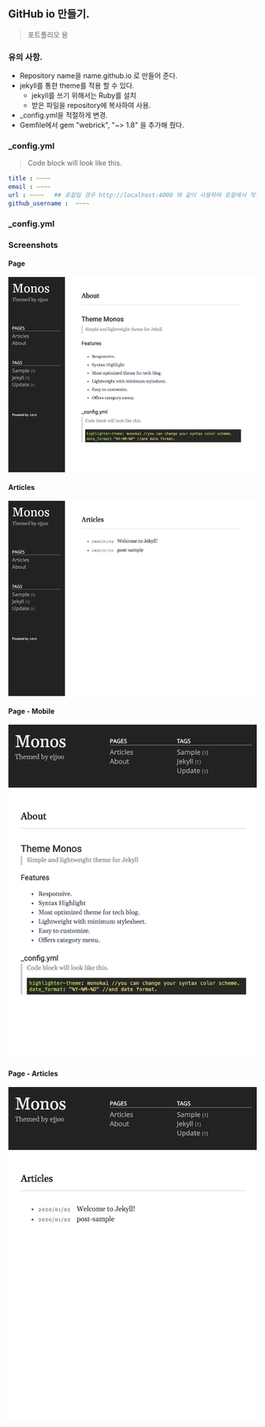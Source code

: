 
## GitHub io 만들기.
> 포트폴리오 용

### 유의 사항.
- Repository name을 name.github.io 로 만들어 준다.
- jekyll를 통한 theme를 적용 할 수 있다.
  - jekyll를 쓰기 위해서는 Ruby를 설치
  - 받은 파일을 repository에 복사하여 사용.
- _config.yml을 적절하게 변경.
- Gemfile에서 gem "webrick", "~> 1.8" 을 추가해 줬다.

### _config.yml
> Code block will look like this. 
```yml Applicable to
title : ~~~~
email : ~~~~
url : ~~~~   ## 로컬일 경우 http://localhost:4000 와 같이 사용하여 로컬에서 작업.
github_username :  ~~~~
```
### _config.yml



### Screenshots
#### Page
![alt text](/public/img/screenshot-1.png)
#### Articles
![alt text](/public/img/screenshot-2.png)
#### Page - Mobile
![alt text](/public/img/screenshot-m1.png)
#### Page - Articles
![alt text](/public/img/screenshot-m2.png)
